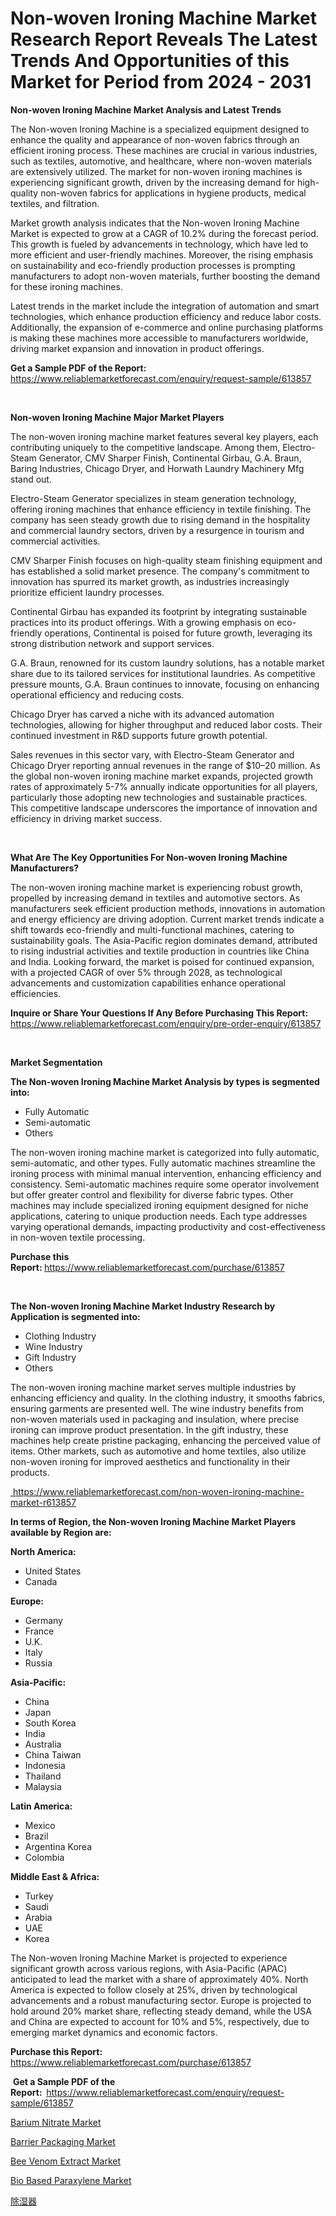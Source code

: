 <p><h1>Non-woven Ironing Machine Market Research Report Reveals The Latest Trends And Opportunities of this Market for Period from 2024 - 2031</h1></p><p><strong>Non-woven Ironing Machine Market Analysis and Latest Trends</strong></p>
<p><p>The Non-woven Ironing Machine is a specialized equipment designed to enhance the quality and appearance of non-woven fabrics through an efficient ironing process. These machines are crucial in various industries, such as textiles, automotive, and healthcare, where non-woven materials are extensively utilized. The market for non-woven ironing machines is experiencing significant growth, driven by the increasing demand for high-quality non-woven fabrics for applications in hygiene products, medical textiles, and filtration.</p><p>Market growth analysis indicates that the Non-woven Ironing Machine Market is expected to grow at a CAGR of 10.2% during the forecast period. This growth is fueled by advancements in technology, which have led to more efficient and user-friendly machines. Moreover, the rising emphasis on sustainability and eco-friendly production processes is prompting manufacturers to adopt non-woven materials, further boosting the demand for these ironing machines.</p><p>Latest trends in the market include the integration of automation and smart technologies, which enhance production efficiency and reduce labor costs. Additionally, the expansion of e-commerce and online purchasing platforms is making these machines more accessible to manufacturers worldwide, driving market expansion and innovation in product offerings.</p></p>
<p><strong>Get a Sample PDF of the Report:&nbsp;</strong> <a href="https://www.reliablemarketforecast.com/enquiry/request-sample/613857?utm_campaign=1082&utm_medium=2&utm_source=Github&utm_content=ia&utm_term=11122024&utm_id=non-woven-ironing-machine">https://www.reliablemarketforecast.com/enquiry/request-sample/613857</a></p>
<p>&nbsp;</p>
<p><strong>Non-woven Ironing Machine Major Market Players</strong></p>
<p><p>The non-woven ironing machine market features several key players, each contributing uniquely to the competitive landscape. Among them, Electro-Steam Generator, CMV Sharper Finish, Continental Girbau, G.A. Braun, Baring Industries, Chicago Dryer, and Horwath Laundry Machinery Mfg stand out.</p><p>Electro-Steam Generator specializes in steam generation technology, offering ironing machines that enhance efficiency in textile finishing. The company has seen steady growth due to rising demand in the hospitality and commercial laundry sectors, driven by a resurgence in tourism and commercial activities.</p><p>CMV Sharper Finish focuses on high-quality steam finishing equipment and has established a solid market presence. The company's commitment to innovation has spurred its market growth, as industries increasingly prioritize efficient laundry processes.</p><p>Continental Girbau has expanded its footprint by integrating sustainable practices into its product offerings. With a growing emphasis on eco-friendly operations, Continental is poised for future growth, leveraging its strong distribution network and support services.</p><p>G.A. Braun, renowned for its custom laundry solutions, has a notable market share due to its tailored services for institutional laundries. As competitive pressure mounts, G.A. Braun continues to innovate, focusing on enhancing operational efficiency and reducing costs.</p><p>Chicago Dryer has carved a niche with its advanced automation technologies, allowing for higher throughput and reduced labor costs. Their continued investment in R&D supports future growth potential.</p><p>Sales revenues in this sector vary, with Electro-Steam Generator and Chicago Dryer reporting annual revenues in the range of $10–20 million. As the global non-woven ironing machine market expands, projected growth rates of approximately 5-7% annually indicate opportunities for all players, particularly those adopting new technologies and sustainable practices. This competitive landscape underscores the importance of innovation and efficiency in driving market success.</p></p>
<p>&nbsp;</p>
<p><strong>What Are The Key Opportunities For Non-woven Ironing Machine Manufacturers?</strong></p>
<p><p>The non-woven ironing machine market is experiencing robust growth, propelled by increasing demand in textiles and automotive sectors. As manufacturers seek efficient production methods, innovations in automation and energy efficiency are driving adoption. Current market trends indicate a shift towards eco-friendly and multi-functional machines, catering to sustainability goals. The Asia-Pacific region dominates demand, attributed to rising industrial activities and textile production in countries like China and India. Looking forward, the market is poised for continued expansion, with a projected CAGR of over 5% through 2028, as technological advancements and customization capabilities enhance operational efficiencies.</p></p>
<p><strong>Inquire or Share Your Questions If Any Before Purchasing This Report:</strong> <a href="https://www.reliablemarketforecast.com/enquiry/pre-order-enquiry/613857?utm_campaign=1082&utm_medium=2&utm_source=Github&utm_content=ia&utm_term=11122024&utm_id=non-woven-ironing-machine">https://www.reliablemarketforecast.com/enquiry/pre-order-enquiry/613857</a></p>
<p>&nbsp;</p>
<p><strong>Market Segmentation</strong></p>
<p><strong>The Non-woven Ironing Machine Market Analysis by types is segmented into:</strong></p>
<p><ul><li>Fully Automatic</li><li>Semi-automatic</li><li>Others</li></ul></p>
<p><p>The non-woven ironing machine market is categorized into fully automatic, semi-automatic, and other types. Fully automatic machines streamline the ironing process with minimal manual intervention, enhancing efficiency and consistency. Semi-automatic machines require some operator involvement but offer greater control and flexibility for diverse fabric types. Other machines may include specialized ironing equipment designed for niche applications, catering to unique production needs. Each type addresses varying operational demands, impacting productivity and cost-effectiveness in non-woven textile processing.</p></p>
<p><strong>Purchase this Report:&nbsp;</strong><a href="https://www.reliablemarketforecast.com/purchase/613857?utm_campaign=1082&utm_medium=2&utm_source=Github&utm_content=ia&utm_term=11122024&utm_id=non-woven-ironing-machine">https://www.reliablemarketforecast.com/purchase/613857</a></p>
<p>&nbsp;</p>
<p><strong>The Non-woven Ironing Machine Market Industry Research by Application is segmented into:</strong></p>
<p><ul><li>Clothing Industry</li><li>Wine Industry</li><li>Gift Industry</li><li>Others</li></ul></p>
<p><p>The non-woven ironing machine market serves multiple industries by enhancing efficiency and quality. In the clothing industry, it smooths fabrics, ensuring garments are presented well. The wine industry benefits from non-woven materials used in packaging and insulation, where precise ironing can improve product presentation. In the gift industry, these machines help create pristine packaging, enhancing the perceived value of items. Other markets, such as automotive and home textiles, also utilize non-woven ironing for improved aesthetics and functionality in their products.</p></p>
<p><a href="https://www.reliablemarketforecast.com/non-woven-ironing-machine-market-r613857?utm_campaign=1082&utm_medium=2&utm_source=Github&utm_content=ia&utm_term=11122024&utm_id=non-woven-ironing-machine">&nbsp;https://www.reliablemarketforecast.com/non-woven-ironing-machine-market-r613857</a></p>
<p><strong>In terms of Region, the Non-woven Ironing Machine Market Players available by Region are:</strong></p>
<p>
    <p> <strong> North America: </strong>
        <ul>
            <li>United States</li>
            <li>Canada</li>
        </ul>
        </p> 
    <p> <strong> Europe: </strong>
        <ul>
            <li>Germany</li>
            <li>France</li>
            <li>U.K.</li>
            <li>Italy</li>
            <li>Russia</li>
        </ul>
        </p> 
    <p> <strong> Asia-Pacific: </strong>
        <ul>
            <li>China</li>
            <li>Japan</li>
            <li>South Korea</li>
            <li>India</li>
            <li>Australia</li>
            <li>China Taiwan</li>
            <li>Indonesia</li>
            <li>Thailand</li>
            <li>Malaysia</li>
        </ul>
        </p> 
    <p> <strong> Latin America: </strong>
        <ul>
            <li>Mexico</li>
            <li>Brazil</li>
            <li>Argentina Korea</li>
            <li>Colombia</li>
        </ul>
        </p> 
    <p> <strong> Middle East & Africa: </strong>
        <ul>
            <li>Turkey</li>
            <li>Saudi</li>
            <li>Arabia</li>
            <li>UAE</li>
            <li>Korea</li>
        </ul>
    </p>
    </p>
<p><p>The Non-woven Ironing Machine Market is projected to experience significant growth across various regions, with Asia-Pacific (APAC) anticipated to lead the market with a share of approximately 40%. North America is expected to follow closely at 25%, driven by technological advancements and a robust manufacturing sector. Europe is projected to hold around 20% market share, reflecting steady demand, while the USA and China are expected to account for 10% and 5%, respectively, due to emerging market dynamics and economic factors.</p></p>
<p><strong>Purchase this Report: </strong><a href="https://www.reliablemarketforecast.com/purchase/613857?utm_campaign=1082&utm_medium=2&utm_source=Github&utm_content=ia&utm_term=11122024&utm_id=non-woven-ironing-machine">https://www.reliablemarketforecast.com/purchase/613857</a></p>
<p>&nbsp;<strong>Get a Sample PDF of the Report:&nbsp;&nbsp;</strong><a href="https://www.reliablemarketforecast.com/enquiry/request-sample/613857?utm_campaign=1082&utm_medium=2&utm_source=Github&utm_content=ia&utm_term=11122024&utm_id=non-woven-ironing-machine">https://www.reliablemarketforecast.com/enquiry/request-sample/613857</a></p>
<p><strong></strong></p>
<p><p><a href="https://www.linkedin.com/pulse/navigating-barium-nitrate-market-growth-134-cagr-key-trends-bobbe?utm_campaign=1082&utm_medium=2&utm_source=Github&utm_content=ia&utm_term=11122024&utm_id=non-woven-ironing-machine">Barium Nitrate Market</a></p><p><a href="https://www.linkedin.com/pulse/essential-overview-barrier-packaging-market-projected-95-j8uie?utm_campaign=1082&utm_medium=2&utm_source=Github&utm_content=ia&utm_term=11122024&utm_id=non-woven-ironing-machine">Barrier Packaging Market</a></p><p><a href="https://www.linkedin.com/pulse/c-hannibex-sqmmf?utm_campaign=1082&utm_medium=2&utm_source=Github&utm_content=ia&utm_term=11122024&utm_id=non-woven-ironing-machine">Bee Venom Extract Market</a></p><p><a href="https://www.linkedin.com/pulse/c-hannibex-sqmmf?utm_campaign=1082&utm_medium=2&utm_source=Github&utm_content=ia&utm_term=11122024&utm_id=non-woven-ironing-machine">Bio Based Paraxylene Market</a></p><p><a href="https://github.com/lababdou/Market-Research-Report-List-6/blob/main/752920127446.md?utm_campaign=1082&utm_medium=2&utm_source=Github&utm_content=ia&utm_term=11122024&utm_id=non-woven-ironing-machine">除湿器</a></p></p>